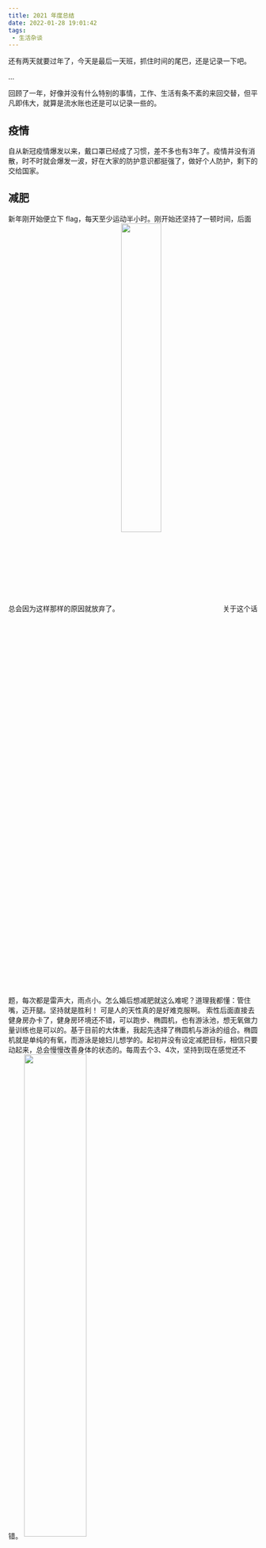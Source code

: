 ```yaml
---
title: 2021 年度总结
date: 2022-01-28 19:01:42
tags:
 - 生活杂谈
---
```

还有两天就要过年了，今天是最后一天班，抓住时间的尾巴，还是记录一下吧。

...

回顾了一年，好像并没有什么特别的事情，工作、生活有条不紊的来回交替，但平凡即伟大，就算是流水账也还是可以记录一些的。

<!-- more -->

## 疫情
自从新冠疫情爆发以来，戴口罩已经成了习惯，差不多也有3年了。疫情并没有消散，时不时就会爆发一波，好在大家的防护意识都挺强了，做好个人防护，剩下的交给国家。

## 减肥
新年刚开始便立下 flag，每天至少运动半小时。刚开始还坚持了一顿时间，后面总会因为这样那样的原因就放弃了。
<img src="https://images-1258496336.cos.ap-chengdu.myqcloud.com/2022/WechatIMG233.jpeg" width="40%" height="40%" align=center />
关于这个话题，每次都是雷声大，雨点小。怎么婚后想减肥就这么难呢？道理我都懂：管住嘴，迈开腿。坚持就是胜利！
可是人的天性真的是好难克服啊。
索性后面直接去健身房办卡了，健身房环境还不错，可以跑步、椭圆机，也有游泳池，想无氧做力量训练也是可以的。基于目前的大体重，我起先选择了椭圆机与游泳的组合。椭圆机就是单纯的有氧，而游泳是媳妇儿想学的。起初并没有设定减肥目标，相信只要动起来，总会慢慢改善身体的状态的。每周去个3、4次，坚持到现在感觉还不错。
<img src="https://images-1258496336.cos.ap-chengdu.myqcloud.com/2022/WechatIMG240.jpeg" width="50%" height="50%" align=center />
<img src="https://images-1258496336.cos.ap-chengdu.myqcloud.com/2022/WechatIMG241.jpeg" width="50%" height="50%" align=center />

## EDG 牛逼
今年的 LPL 世界赛，EDG 牛逼就完事了，其他的不用多说。
<img src="https://images-1258496336.cos.ap-chengdu.myqcloud.com/2022/WechatIMG236.jpeg" width="40%" height="40%" align=center />

## 户外
也是因为办健身卡的缘故，整个人都动起来了，有机会还是比较愿意进行下户外运动。带着老婆跟着公司团建去了神农架滑雪，这次我选了个单板。出发前网上看了几小时的教学视频，感觉 so easy~。然后去到滑雪场被摔成傻逼- -。
<img src="https://images-1258496336.cos.ap-chengdu.myqcloud.com/2022/WechatIMG238.jpeg" width="40%" height="40%" align=center />
<img src="https://images-1258496336.cos.ap-chengdu.myqcloud.com/2022/WechatIMG239.jpeg" width="40%" height="40%" align=center />
元旦的时候，约着老康爬了一波山，也很 nice~
<img src="https://images-1258496336.cos.ap-chengdu.myqcloud.com/2022/WechatIMG242.jpeg" width="50%" height="50%" align=center />
<img src="https://images-1258496336.cos.ap-chengdu.myqcloud.com/2022/WechatIMG243.jpeg" width="50%" height="50%" align=center />
还是要多多运动啊。

## 游戏
作为一个中年人，每天阅读连岳的文章，发现有很多文中的“老公”在步入中年之后就容易变成一个“赌徒”。为了不变成一个赌徒，我选了梦幻西游端游来当做理财手段（手动狗头），今年经历过巅峰之后，变慢慢回归刷任务吧。
<img src="https://images-1258496336.cos.ap-chengdu.myqcloud.com/2022/WechatIMG234.jpeg" width="50%" height="50%" align=center />
买个青花瓷号刷任务也挺香的，爆肝 300 鬼。
<img src="https://images-1258496336.cos.ap-chengdu.myqcloud.com/2022/WechatIMG237.jpeg" width="50%" height="50%" align=center />

## 工作
当然不得不说的还有工作，今年还算可以吧。在当前这个项目组做的还比较开心，一直以主人翁的态度尽可能负责更多的事情，承担起更多的责任。当然也有不错的收获，工资涨了两波，不与他人比，自己满意就好。技术层面更多的使用了协程的一些知识，尝试理解更多的数学计算，也有一点点的提升吧。做各种需求功能时，尽量站在系统的角度去思考去设计，而不是单纯的堆砌代码，希望未来能有更大的成长。

新年愿景：努力工作，好好生活！
